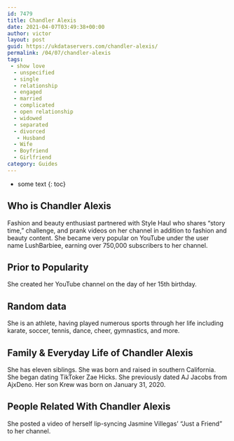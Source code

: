 ```yaml
---
id: 7479
title: Chandler Alexis
date: 2021-04-07T03:49:38+00:00
author: victor
layout: post
guid: https://ukdataservers.com/chandler-alexis/
permalink: /04/07/chandler-alexis
tags:
 - show love
  - unspecified
  - single
  - relationship
  - engaged
  - married
  - complicated
  - open relationship
  - widowed
  - separated
  - divorced
   - Husband
  - Wife
  - Boyfriend
  - Girlfriend
category: Guides
---
```


* some text
{: toc}


## Who is Chandler Alexis



Fashion and beauty enthusiast partnered with Style Haul who shares &#8220;story time,&#8221; challenge, and prank videos on her channel in addition to fashion and beauty content. She became very popular on YouTube under the user name LushBarbiee, earning over 750,000 subscribers to her channel. 

                
                
                
## Prior to Popularity



She created her YouTube channel on the day of her 15th birthday.

                
                
                
## Random data



She is an athlete, having played numerous sports through her life including karate, soccer, tennis, dance, cheer, gymnastics, and more.

                
                
                
## Family & Everyday Life of Chandler Alexis



She has eleven siblings. She was born and raised in southern California. She began dating TikToker Zae Hicks. She previously dated AJ Jacobs from AjxDeno. Her son Krew was born on January 31, 2020. 

                
                
                
## People Related With Chandler Alexis



She posted a video of herself lip-syncing Jasmine Villegas&#8217; &#8220;Just a Friend&#8221; to her channel.

                
              
            
          
          
          